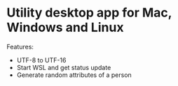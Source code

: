 # Utility desktop app for Mac, Windows and Linux

Features:
- UTF-8 to UTF-16
- Start WSL and get status update
- Generate random attributes of a person
